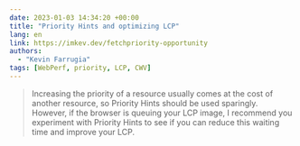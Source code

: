 ```yaml
---
date: 2023-01-03 14:34:20 +00:00
title: "Priority Hints and optimizing LCP"
lang: en
link: https://imkev.dev/fetchpriority-opportunity
authors:
  - "Kevin Farrugia"
tags: [WebPerf, priority, LCP, CWV]
---
```


> Increasing the priority of a resource usually comes at the cost of another resource, so Priority Hints should be used sparingly. However, if the browser is queuing your LCP image, I recommend you experiment with Priority Hints to see if you can reduce this waiting time and improve your LCP.
